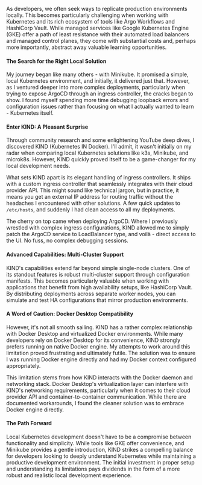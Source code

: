 
As developers, we often seek ways to replicate production environments locally. This becomes particularly challenging when working with Kubernetes and its rich ecosystem of tools like Argo Workflows and HashiCorp Vault. While managed services like Google Kubernetes Engine (GKE) offer a path of least resistance with their automated load balancers and managed control planes, they come with substantial costs and, perhaps more importantly, abstract away valuable learning opportunities.



#### The Search for the Right Local Solution

My journey began like many others - with Minikube. It promised a simple, local Kubernetes environment, and initially, it delivered just that. However, as I ventured deeper into more complex deployments, particularly when trying to expose ArgoCD through an ingress controller, the cracks began to show. I found myself spending more time debugging loopback errors and configuration issues rather than focusing on what I actually wanted to learn - Kubernetes itself.



#### Enter KIND: A Pleasant Surprise

Through community research and some enlightening YouTube deep dives, I discovered KIND (Kubernetes IN Docker). I'll admit, it wasn't initially on my radar when comparing local Kubernetes solutions like k3s, Minikube, and microk8s. However, KIND quickly proved itself to be a game-changer for my local development needs.

What sets KIND apart is its elegant handling of ingress controllers. It ships with a custom ingress controller that seamlessly integrates with their cloud provider API. This might sound like technical jargon, but in practice, it means you get an external IP address for routing traffic without the headaches I encountered with other solutions. A few quick updates to `/etc/hosts`, and suddenly I had clean access to all my deployments.

The cherry on top came when deploying ArgoCD. Where I previously wrestled with complex ingress configurations, KIND allowed me to simply patch the ArgoCD service to LoadBalancer type, and voilà - direct access to the UI. No fuss, no complex debugging sessions.



#### Advanced Capabilities: Multi-Cluster Support

KIND's capabilities extend far beyond simple single-node clusters. One of its standout features is robust multi-cluster support through configuration manifests. This becomes particularly valuable when working with applications that benefit from high availability setups, like HashiCorp Vault. By distributing deployments across separate worker nodes, you can simulate and test HA configurations that mirror production environments.



#### A Word of Caution: Docker Desktop Compatibility

However, it's not all smooth sailing. KIND has a rather complex relationship with Docker Desktop and virtualized Docker environments. While many developers rely on Docker Desktop for its convenience, KIND strongly prefers running on native Docker engine. My attempts to work around this limitation proved frustrating and ultimately futile. The solution was to ensure I was running Docker engine directly and had my Docker context configured appropriately.

This limitation stems from how KIND interacts with the Docker daemon and networking stack. Docker Desktop's virtualization layer can interfere with KIND's networking requirements, particularly when it comes to their cloud provider API and container-to-container communication. While there are documented workarounds, I found the cleaner solution was to embrace Docker engine directly.


#### The Path Forward

Local Kubernetes development doesn't have to be a compromise between functionality and simplicity. While tools like GKE offer convenience, and Minikube provides a gentle introduction, KIND strikes a compelling balance for developers looking to deeply understand Kubernetes while maintaining a productive development environment. The initial investment in proper setup and understanding its limitations pays dividends in the form of a more robust and realistic local development experience.